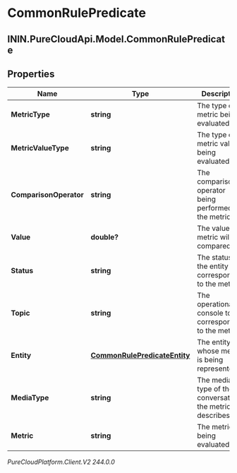# CommonRulePredicate

## ININ.PureCloudApi.Model.CommonRulePredicate

## Properties

|Name | Type | Description | Notes|
|------------ | ------------- | ------------- | -------------|
| **MetricType** | **string** | The type of metric being evaluated. | |
| **MetricValueType** | **string** | The type of metric value being evaluated. | |
| **ComparisonOperator** | **string** | The comparison operator being performed on the metric. | |
| **Value** | **double?** | The value the metric will be compared to. | |
| **Status** | **string** | The status of the entity corresponding to the metric. | [optional] |
| **Topic** | **string** | The operational console topic corresponding to the metric. | [optional] |
| **Entity** | [**CommonRulePredicateEntity**](CommonRulePredicateEntity) | The entity whose metric is being represented. | |
| **MediaType** | **string** | The media type of the conversation the metric describes. | [optional] |
| **Metric** | **string** | The metric being evaluated. | |



_PureCloudPlatform.Client.V2 244.0.0_
